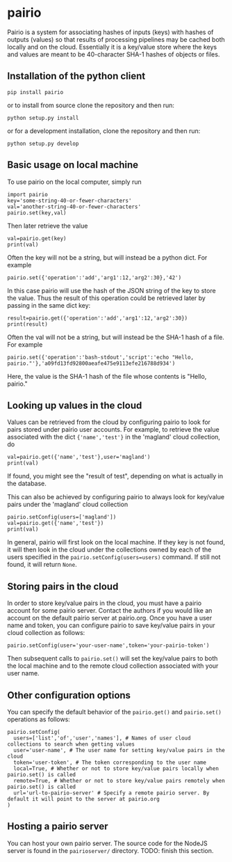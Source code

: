 # pairio

Pairio is a system for associating hashes of inputs (keys) with hashes of outputs (values) so that results of processing pipelines may be cached both locally and on the cloud. Essentially it is a key/value store where the keys and values are meant to be 40-character SHA-1 hashes of objects or files.

## Installation of the python client

```
pip install pairio
```

or to install from source clone the repository and then run:

```
python setup.py install
```

or for a development installation, clone the repository and then run:

```
python setup.py develop
```

## Basic usage on local machine

To use pairio on the local computer, simply run

```
import pairio
key='some-string-40-or-fewer-characters'
val='another-string-40-or-fewer-characters'
pairio.set(key,val)
```

Then later retrieve the value

```
val=pairio.get(key)
print(val)
```

Often the key will not be a string, but will instead be a python dict. For example

```
pairio.set({'operation':'add','arg1':12,'arg2':30},'42')
```

In this case pairio will use the hash of the JSON string of the key to store the value. Thus the result of this operation could be retrieved later by passing in the same dict key:

```
result=pairio.get({'operation':'add','arg1':12,'arg2':30})
print(result)
```

Often the val will not be a string, but will instead be the SHA-1 hash of a file. For example

```
pairio.set({'operation':'bash-stdout','script':'echo "Hello, pairio."'},'a09fd13fd92800aeafe475e9113efe216788d934')
```

Here, the value is the SHA-1 hash of the file whose contents is "Hello, pairio."

## Looking up values in the cloud

Values can be retrieved from the cloud by configuring pairio to look for pairs stored under pairio user accounts. For example, to retrieve the value associated with the dict `{'name','test'}` in the 'magland' cloud collection, do

```
val=pairio.get({'name','test'},user='magland')
print(val)
```

If found, you might see the "result of test", depending on what is actually in the database.

This can also be achieved by configuring pairio to always look for key/value pairs under the 'magland' cloud collection

```
pairio.setConfig(users=['magland'])
val=pairio.get({'name','test'})
print(val)
```

In general, pairio will first look on the local machine. If they key is not found, it will then look in the cloud under the collections owned by each of the users specified in the `pairio.setConfig(users=users)` command. If still not found, it will return `None`.

## Storing pairs in the cloud

In order to store key/value pairs in the cloud, you must have a pairio account for some pairio server. Contact the authors if you would like an account on the default pairio server at pairio.org. Once you have a user name and token, you can configure pairio to save key/value pairs in your cloud collection as follows:

```
pairio.setConfig(user='your-user-name',token='your-pairio-token')
```

Then subsequent calls to `pairio.set()` will set the key/value pairs to both the local machine and to the remote cloud collection associated with your user name.

## Other configuration options

You can specify the default behavior of the `pairio.get()` and `pairio.set()` operations as follows:

```
pairio.setConfig(
  users=['list','of','user','names'], # Names of user cloud collections to search when getting values
  user='user-name', # The user name for setting key/value pairs in the cloud
  token='user-token', # The token corresponding to the user name
  local=True, # Whether or not to store key/value pairs locally when pairio.set() is called
  remote=True, # Whether or not to store key/value pairs remotely when pairio.set() is called
  url='url-to-pairio-server' # Specify a remote pairio server. By default it will point to the server at pairio.org
)
```

## Hosting a pairio server

You can host your own pairio server. The source code for the NodeJS server is found in the `pairioserver/` directory. TODO: finish this section.

